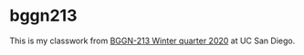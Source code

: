 # bggn213

This is my classwork from [BGGN-213 Winter quarter 2020](https://bioboot.github.io/bggn213_W20/) at UC San Diego.
